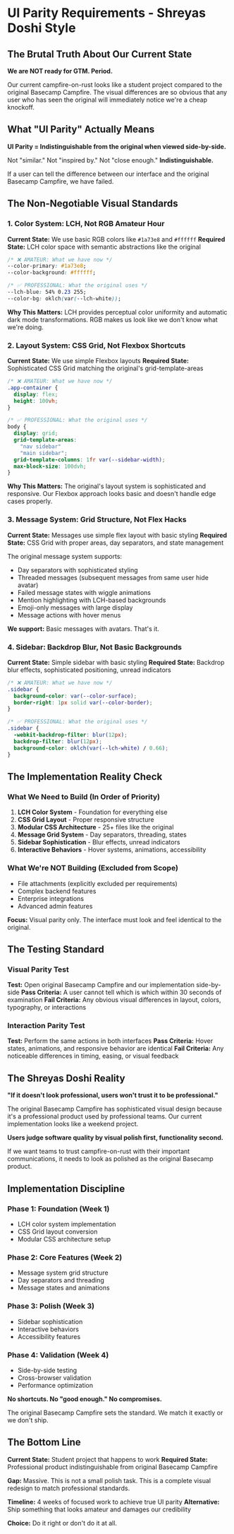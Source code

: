 # UI Parity Requirements - Shreyas Doshi Style

## The Brutal Truth About Our Current State

**We are NOT ready for GTM. Period.**

Our current campfire-on-rust looks like a student project compared to the original Basecamp Campfire. The visual differences are so obvious that any user who has seen the original will immediately notice we're a cheap knockoff.

## What "UI Parity" Actually Means

**UI Parity = Indistinguishable from the original when viewed side-by-side.**

Not "similar." Not "inspired by." Not "close enough." **Indistinguishable.**

If a user can tell the difference between our interface and the original Basecamp Campfire, we have failed.

## The Non-Negotiable Visual Standards

### 1. Color System: LCH, Not RGB Amateur Hour

**Current State:** We use basic RGB colors like `#1a73e8` and `#ffffff`
**Required State:** LCH color space with semantic abstractions like the original

```css
/* ❌ AMATEUR: What we have now */
--color-primary: #1a73e8;
--color-background: #ffffff;

/* ✅ PROFESSIONAL: What the original uses */
--lch-blue: 54% 0.23 255;
--color-bg: oklch(var(--lch-white));
```

**Why This Matters:** LCH provides perceptual color uniformity and automatic dark mode transformations. RGB makes us look like we don't know what we're doing.

### 2. Layout System: CSS Grid, Not Flexbox Shortcuts

**Current State:** We use simple Flexbox layouts
**Required State:** Sophisticated CSS Grid matching the original's grid-template-areas

```css
/* ❌ AMATEUR: What we have now */
.app-container {
  display: flex;
  height: 100vh;
}

/* ✅ PROFESSIONAL: What the original uses */
body {
  display: grid;
  grid-template-areas:
    "nav sidebar"
    "main sidebar";
  grid-template-columns: 1fr var(--sidebar-width);
  max-block-size: 100dvh;
}
```

**Why This Matters:** The original's layout system is sophisticated and responsive. Our Flexbox approach looks basic and doesn't handle edge cases properly.

### 3. Message System: Grid Structure, Not Flex Hacks

**Current State:** Messages use simple flex layout with basic styling
**Required State:** CSS Grid with proper areas, day separators, and state management

The original message system supports:
- Day separators with sophisticated styling
- Threaded messages (subsequent messages from same user hide avatar)
- Failed message states with wiggle animations
- Mention highlighting with LCH-based backgrounds
- Emoji-only messages with large display
- Message actions with hover menus

**We support:** Basic messages with avatars. That's it.

### 4. Sidebar: Backdrop Blur, Not Basic Backgrounds

**Current State:** Simple sidebar with basic styling
**Required State:** Backdrop blur effects, sophisticated positioning, unread indicators

```css
/* ❌ AMATEUR: What we have now */
.sidebar {
  background-color: var(--color-surface);
  border-right: 1px solid var(--color-border);
}

/* ✅ PROFESSIONAL: What the original uses */
.sidebar {
  -webkit-backdrop-filter: blur(12px);
  backdrop-filter: blur(12px);
  background-color: oklch(var(--lch-white) / 0.66);
}
```

## The Implementation Reality Check

### What We Need to Build (In Order of Priority)

1. **LCH Color System** - Foundation for everything else
2. **CSS Grid Layout** - Proper responsive structure
3. **Modular CSS Architecture** - 25+ files like the original
4. **Message Grid System** - Day separators, threading, states
5. **Sidebar Sophistication** - Blur effects, unread indicators
6. **Interactive Behaviors** - Hover systems, animations, accessibility

### What We're NOT Building (Excluded from Scope)

- File attachments (explicitly excluded per requirements)
- Complex backend features
- Enterprise integrations
- Advanced admin features

**Focus:** Visual parity only. The interface must look and feel identical to the original.

## The Testing Standard

### Visual Parity Test

**Test:** Open original Basecamp Campfire and our implementation side-by-side
**Pass Criteria:** A user cannot tell which is which within 30 seconds of examination
**Fail Criteria:** Any obvious visual differences in layout, colors, typography, or interactions

### Interaction Parity Test

**Test:** Perform the same actions in both interfaces
**Pass Criteria:** Hover states, animations, and responsive behavior are identical
**Fail Criteria:** Any noticeable differences in timing, easing, or visual feedback

## The Shreyas Doshi Reality

**"If it doesn't look professional, users won't trust it to be professional."**

The original Basecamp Campfire has sophisticated visual design because it's a professional product used by professional teams. Our current implementation looks like a weekend project.

**Users judge software quality by visual polish first, functionality second.**

If we want teams to trust campfire-on-rust with their important communications, it needs to look as polished as the original Basecamp product.

## Implementation Discipline

### Phase 1: Foundation (Week 1)
- LCH color system implementation
- CSS Grid layout conversion
- Modular CSS architecture setup

### Phase 2: Core Features (Week 2)
- Message system grid structure
- Day separators and threading
- Message states and animations

### Phase 3: Polish (Week 3)
- Sidebar sophistication
- Interactive behaviors
- Accessibility features

### Phase 4: Validation (Week 4)
- Side-by-side testing
- Cross-browser validation
- Performance optimization

**No shortcuts. No "good enough." No compromises.**

The original Basecamp Campfire sets the standard. We match it exactly or we don't ship.

## The Bottom Line

**Current State:** Student project that happens to work
**Required State:** Professional product indistinguishable from original Basecamp Campfire

**Gap:** Massive. This is not a small polish task. This is a complete visual redesign to match professional standards.

**Timeline:** 4 weeks of focused work to achieve true UI parity
**Alternative:** Ship something that looks amateur and damages our credibility

**Choice:** Do it right or don't do it at all.